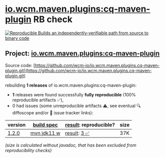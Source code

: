 [io.wcm.maven.plugins:cq-maven-plugin](https://central.sonatype.com/artifact/io.wcm.maven.plugins/cq-maven-plugin/versions) RB check
=======

[![Reproducible Builds](https://reproducible-builds.org/images/logos/rb.svg) an independently-verifiable path from source to binary code](https://reproducible-builds.org/)

## Project: [io.wcm.maven.plugins:cq-maven-plugin](https://central.sonatype.com/artifact/io.wcm.maven.plugins/cq-maven-plugin/versions)

Source code: [https://github.com/wcm-io/io.wcm.maven.plugins.cq-maven-plugin.git](https://github.com/wcm-io/io.wcm.maven.plugins.cq-maven-plugin.git)

rebuilding **1 releases** of io.wcm.maven.plugins:cq-maven-plugin:
- **1** releases were found successfully **fully reproducible** (100% reproducible artifacts :white_check_mark:),
- 0 had issues (some unreproducible artifacts :warning:, see eventual :mag: diffoscope and/or :memo: issue tracker links):

| version | [build spec](/BUILDSPEC.md) | [result](https://reproducible-builds.org/docs/jvm/): reproducible? | size |
| -- | --------- | ------ | -- |
| [1.2.0](https://central.sonatype.com/artifact/io.wcm.maven.plugins/cq-maven-plugin/1.2.0/pom) | [mvn jdk11 w](cq-maven-plugin-1.2.0.buildspec) | [result](cq-maven-plugin-1.2.0.buildinfo): [3 :white_check_mark: ](cq-maven-plugin-1.2.0.buildcompare) | 37K |

<i>(size is calculated without javadoc, that has been excluded from reproducibility checks)</i>
